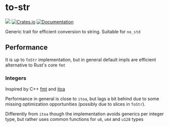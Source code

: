 # to-str

![](https://github.com/DoumanAsh/to-str/workflows/Rust/badge.svg)
[![Crates.io](https://img.shields.io/crates/v/to-str.svg)](https://crates.io/crates/to-str)
[![Documentation](https://docs.rs/to-str/badge.svg)](https://docs.rs/crate/to-str/)

Generic trait for efficient conversion to string.
Suitable for `no_std`

## Performance

It is up to `ToStr` implementation, but in general default impls are efficient alternative to Rust's core `fmt`

### Integers

Inspired by C++ [fmt](https://github.com/fmtlib/fmt) and [itoa](https://github.com/dtolnay/itoa)

Performance in general is close to `itoa`, but lags a bit behind due to some missing optimization opportunities (possibly due to slices in `ToStr`).

Differently from `itoa` though the implementation avoids generics per integer type, but rather uses common functions for `u8`, `u64` and `u128` types
